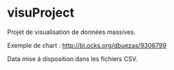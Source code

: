 # visuProject
Projet de visualisation de données massives.

Exemple de chart : 
http://bl.ocks.org/dbuezas/9306799

Data mise à disposition dans les fichiers CSV.
